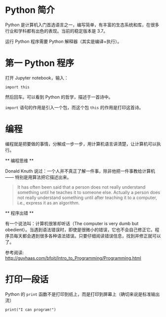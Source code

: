 # Python 简介

Python 是计算机入门首选语言之一，编写简单，有丰富的生态系统和库，在很多行业和学科都有出色的表现。当前的稳定版本是 3.7。

运行 Python 程序需要 Python 解释器（其实是编译+执行）。

# 第一 Python 程序

打开 Jupyter notebook，输入：

    import this

然后回车。可以看到 Python 的哲学，描述于一首诗中。

`import` 语句的作用是引入一个包，而这个包 `this` 的作用是打印这首诗。

# 编程

编程就是把要做的事情，分解成一步一步，用计算机语言讲清楚，让计算机可以执行。

** 编程思维 **

Donald Knuth 说过：一个人并不真正了解一件事，除非他把一件事教给计算机 —— 特别是用算法把它描述出来。

> It has often been said that a person does not really
> understand something until he teaches it to someone else.
> Actually a person does not really understand something
> until after teaching it to a computer, i.e., express it
> as an algorithm.

** 程序出错 **

有一个说法叫：计算机很笨却听话（The computer is very dumb but obedient）。当遇到语法错误时，即使是很微小的错误，它也不会自己修正它。程序员每天都会遇到很多各种语法错误。只要仔细阅读错误信息，找到并修正就可以了。

参考阅读: http://guyhaas.com/bfoit/Intro_to_Programming/Programming.html

# 打印一段话

Python 的 `print` 函数不是打印到纸上，而是打印到屏幕上（确切来说是标准输出流）

    print("I can program!")

